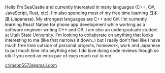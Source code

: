 Hello I'm SeaCastle and currently interested in many languages (C++, C#, JavaScript, Rust, etc). I'm also spending most of my free time learning 日本語 (Japanese). My strongest languages are C++ and C#. I'm currently learning React Native for phone app development
while working as a software engineer writing C++ and C#. I am also an undergraduate student at Utah State University. I'm looking to
collaberate on anything that looks interesting to me (like that narrows it down..) but I really don't feel like I have much free time outside of personal projects,
homework, work and Japanese to put much time into anything else. I do love doing code reviews though so idk if you need an extra pair of eyes reach out to me.

crimson5573@gmail.com

<!---
SeaCastle/SeaCastle is a ✨ special ✨ repository because its `README.md` (this file) appears on your GitHub profile.
You can click the Preview link to take a look at your changes.
--->

